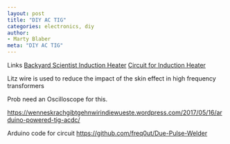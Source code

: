 ```yaml
---
layout: post
title: "DIY AC TIG"
categories: electronics, diy
author:
- Marty Blaber
meta: "DIY AC TIG"
---
```


Links
[Backyard Scientist Induction Heater](https://www.youtube.com/watch?v=wKFnk4R54ZQ)
[Circuit for Induction Heater](https://oshwlab.com/kevindk9/pll-induction-heater)
[](http://uzzors2k.com/index.php?page=pllinductionheater1)

Litz wire is used to reduce the impact of the skin effect in high frequency transformers

Prob need an Oscilloscope for this.

https://wenneskrachgibtgehnwirindiewueste.wordpress.com/2017/05/16/arduino-powered-tig-acdc/

Arduino code for circuit
https://github.com/freq0ut/Due-Pulse-Welder


